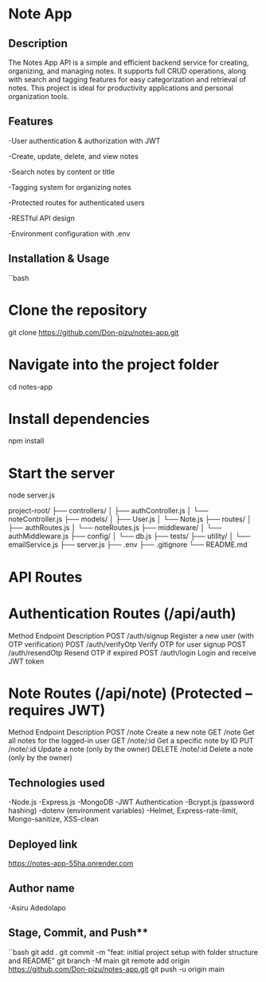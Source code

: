 #  Note App

## Description
The Notes App API is a simple and efficient backend service for creating, organizing, and managing notes. It supports full CRUD operations, along with search and tagging features for easy categorization and retrieval of notes. This project is ideal for productivity applications and personal organization tools.

## Features
-User authentication & authorization with JWT

-Create, update, delete, and view notes

-Search notes by content or title

-Tagging system for organizing notes

-Protected routes for authenticated users

-RESTful API design

-Environment configuration with .env


## Installation & Usage

``bash
# Clone the repository
git clone https://github.com/Don-pizu/notes-app.git

# Navigate into the project folder
cd notes-app

# Install dependencies
npm install

# Start the server
node server.js

project-root/
├── controllers/
│   ├── authController.js
│   └── noteController.js
├── models/
│   ├── User.js
│   └── Note.js
├── routes/ 
│   ├── authRoutes.js
│   └── noteRoutes.js
├── middleware/
│   └── authMiddleware.js
├── config/
│   └── db.js
├── tests/
├── utility/
│   └── emailService.js
├── server.js
├── .env
├── .gitignore
└── README.md

# API Routes
# Authentication Routes (/api/auth)
Method  	Endpoint	            Description
POST	   /auth/signup	          Register a new user (with OTP verification)
POST	   /auth/verifyOtp        Verify OTP for user signup
POST	   /auth/resendOtp	      Resend OTP if expired
POST	   /auth/login	          Login and receive JWT token


# Note Routes (/api/note)      (Protected – requires JWT)
Method	    Endpoint	             Description
POST	    /note	                 Create a new note
GET	        /note	                 Get all notes for the logged-in user
GET	        /note/:id	             Get a specific note by ID
PUT	        /note/:id	             Update a note (only by the owner)
DELETE	    /note/:id	             Delete a note (only by the owner)


## Technologies used
-Node.js
-Express.js
-MongoDB
-JWT Authentication
-Bcrypt.js (password hashing)
-dotenv (environment variables)
-Helmet, Express-rate-limit, Mongo-sanitize, XSS-clean


## Deployed link
  https://notes-app-55ha.onrender.com



## Author name

-Asiru Adedolapo

## Stage, Commit, and Push**

``bash
git add .
git commit -m "feat: initial project setup with folder structure and README"
git branch -M main
git remote add origin https://github.com/Don-pizu/notes-app.git
git push -u origin main

